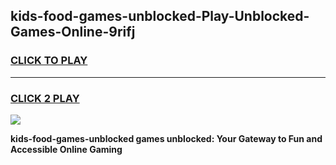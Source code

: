
## kids-food-games-unblocked-Play-Unblocked-Games-Online-9rifj
<h3>
<a href="https://premium76.site?title=kids-food-games-unblocked&ref=24A">CLICK TO PLAY</a></h3>
<hr>

<h3>
<a href="https://premium76.site?title=kids-food-games-unblocked&ref=24A">CLICK 2 PLAY</a>
  
</h3>

<a href="https://premium76.site?title=kids-food-games-unblocked&ref=24A"><img src="https://clearcache.store/games.png"></a>


**kids-food-games-unblocked games unblocked: Your Gateway to Fun and Accessible Online Gaming**
